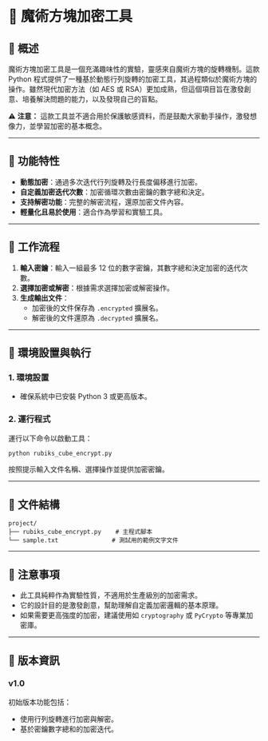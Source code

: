 # 🧩 魔術方塊加密工具

## 📌 概述

魔術方塊加密工具是一個充滿趣味性的實驗，靈感來自魔術方塊的旋轉機制。這款 Python 程式提供了一種基於動態行列旋轉的加密工具，其過程類似於魔術方塊的操作。雖然現代加密方法（如 AES 或 RSA）更加成熟，但這個項目旨在激發創意、培養解決問題的能力，以及發現自己的盲點。

⚠️ **注意：** 這款工具並不適合用於保護敏感資料，而是鼓勵大家動手操作，激發想像力，並學習加密的基本概念。

---

## 📌 功能特性

- **動態加密**：通過多次迭代行列旋轉及行長度偏移進行加密。
- **自定義加密迭代次數**：加密循環次數由密鑰的數字總和決定。
- **支持解密功能**：完整的解密流程，還原加密文件內容。
- **輕量化且易於使用**：適合作為學習和實驗工具。

---

## 📌 工作流程

1. **輸入密鑰**：輸入一組最多 12 位的數字密鑰，其數字總和決定加密的迭代次數。
2. **選擇加密或解密**：根據需求選擇加密或解密操作。
3. **生成輸出文件**：
   - 加密後的文件保存為 `.encrypted` 擴展名。
   - 解密後的文件還原為 `.decrypted` 擴展名。

---

## 📌 環境設置與執行

### 1. **環境設置**

* 確保系統中已安裝 Python 3 或更高版本。

### 2. **運行程式**

運行以下命令以啟動工具：

```bash
python rubiks_cube_encrypt.py
```

按照提示輸入文件名稱、選擇操作並提供加密密鑰。

---

## 📌 文件結構

```
project/
├── rubiks_cube_encrypt.py    # 主程式腳本
└── sample.txt               # 測試用的範例文字文件
```

---

## 📌 注意事項

- 此工具純粹作為實驗性質，不適用於生產級別的加密需求。
- 它的設計目的是激發創意，幫助理解自定義加密邏輯的基本原理。
- 如果需要更高強度的加密，建議使用如 `cryptography` 或 `PyCrypto` 等專業加密庫。

---

## 📌 版本資訊

### v1.0

初始版本功能包括：

- 使用行列旋轉進行加密與解密。
- 基於密鑰數字總和的加密迭代。

